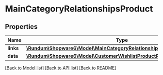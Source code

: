 # MainCategoryRelationshipsProduct

## Properties
Name | Type | Description | Notes
------------ | ------------- | ------------- | -------------
**links** | [**\Rundum\Shopware6\Model\MainCategoryRelationshipsProductLinks**](MainCategoryRelationshipsProductLinks.md) |  | [optional] 
**data** | [**\Rundum\Shopware6\Model\CustomerWishlistProductRelationshipsProductData**](CustomerWishlistProductRelationshipsProductData.md) |  | [optional] 

[[Back to Model list]](../../README.md#documentation-for-models) [[Back to API list]](../../README.md#documentation-for-api-endpoints) [[Back to README]](../../README.md)

